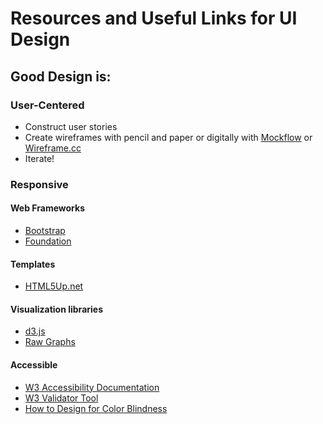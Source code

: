 # Resources and Useful Links for UI Design

## Good Design is:
### User-Centered
  - Construct user stories
  - Create wireframes with pencil and paper or digitally with [Mockflow](https://mockflow.com/) or [Wireframe.cc](https://wireframe.cc/)
  - Iterate!

### Responsive
#### Web Frameworks
  - [Bootstrap](https://getbootstrap.com/docs/4.0/getting-started/introduction/)
  - [Foundation](https://foundation.zurb.com/)
#### Templates
  - [HTML5Up.net](https://html5up.net/)
#### Visualization libraries
  - [d3.js](https://d3js.org/)
  - [Raw Graphs](http://rawgraphs.io/)
#### Accessible
- [W3 Accessibility Documentation](https://www.w3.org/standards/webdesign/accessibility)
- [W3 Validator Tool](https://validator.w3.org/)
- [How to Design for Color Blindness](http://blog.usabilla.com/how-to-design-for-color-blindness/)
